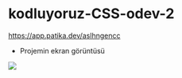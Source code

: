 # kodluyoruz-CSS-odev-2 

https://app.patika.dev/aslhngencc


- Projemin ekran görüntüsü

![](../CSS-FRONT-END/images/Ekran%20Al%C4%B1nt%C4%B1s%C4%B1.PNG)





